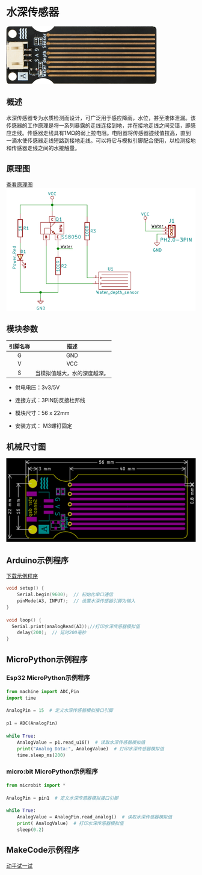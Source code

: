 # 水深传感器

![实物图](picture/water_depth_sensor.png)

## 概述

水深传感器专为水质检测而设计，可广泛用于感应降雨，水位，甚至液体泄漏。该传感器的工作原理是将一系列暴露的走线连接到地，并在接地走线之间交错，即感应走线。传感器走线具有1MΩ的弱上拉电阻。电阻器将传感器迹线值拉高，直到一滴水使传感器走线短路到接地走线。可以将它与模拟引脚配合使用，以检测接地和传感器走线之间的水接触量。

## 原理图

[查看原理图](zh-cn\ph2.0_sensors\sensors\water_depth_sensor\water_depth_sensor_schematic.pdf ':ignore')
![原理图](picture/water_depth_sensor_schematic.png)

## 模块参数

| 引脚名称| 描述 |
|:--: |:--:|
| G | GND |
| V | VCC |
| S | 当模拟值越大，水的深度越深。 |

- 供电电压：3v3/5V

- 连接方式：3PIN防反接杜邦线

- 模块尺寸：56 x 22mm

- 安装方式： M3螺钉固定

## 机械尺寸图

![机械尺寸图](picture/water_depth_sensor_assembly.png)

## Arduino示例程序

[下载示例程序](zh-cn\ph2.0_sensors\sensors\water_depth_sensor\water_depth_sensor.zip ':ignore')

```c++
void setup() {
    Serial.begin(9600);  // 初始化串口通信
    pinMode(A3, INPUT);  // 设置水深传感器引脚为输入
}

void loop() {
  Serial.print(analogRead(A3));//打印水深传感器模拟值
    delay(200);  // 延时200毫秒
}
```

## MicroPython示例程序

### Esp32 MicroPython示例程序

```python
from machine import ADC,Pin
import time

AnalogPin = 15  # 定义水深传感器模拟接口引脚

p1 = ADC(AnalogPin)
      
while True:
    AnalogValue = p1.read_u16()  # 读取水深传感器模拟值
    print("Analog Data:", AnalogValue)  # 打印水深传感器模拟值
    time.sleep_ms(200)
```

### micro:bit MicroPython示例程序

```python
from microbit import *

AnalogPin = pin1  # 定义水深传感器模拟接口引脚

while True:
    AnalogValue = AnalogPin.read_analog()  # 读取水深传感器模拟值
    print( AnalogValue)  # 打印水深传感器模拟值
    sleep(0.2)
```

## MakeCode示例程序

<a href="https://makecode.microbit.org/_e1XeY08vy2kx">动手试一试</a>
